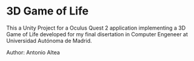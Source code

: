 # 3D Game of Life

This a Unity Project for a Oculus Quest 2 application implementing a 3D Game of Life developed for my final disertation in Computer Engeneer at Universidad Autónoma de Madrid.

Author: Antonio Altea
